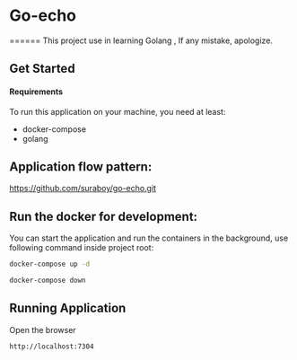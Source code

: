 # Go-echo
======
This project use in learning Golang , If any mistake, apologize.

Get Started
-----------

#### Requirements

To run this application on your machine, you need at least:

* docker-compose
* golang


Application flow pattern:
---------------------
https://github.com/suraboy/go-echo.git

Run the docker for development:
---------------------
You can start the application and run the containers in the background, use following command inside project root:

```bash
docker-compose up -d
```
```bash
docker-compose down
```

Running Application
------------------------------------
Open the browser
```bash
http://localhost:7304
```

